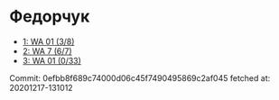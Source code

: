 # Федорчук
- [1: WA 01 (3/8)](1.md)
- [2: WA 7 (6/7)](2.md)
- [3: WA 01 (0/33)](3.md)

Commit: 0efbb8f689c74000d06c45f7490495869c2af045
 fetched at: 20201217-131012
